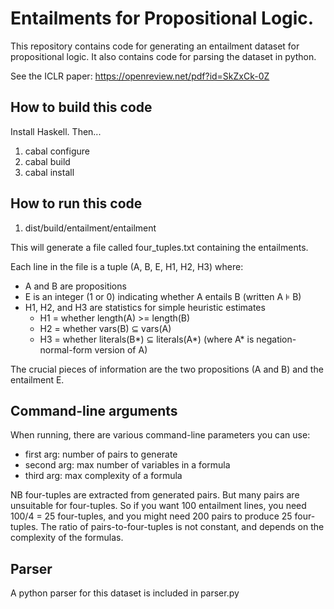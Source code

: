 # Entailments for Propositional Logic.

This repository contains code for generating an entailment dataset for propositional logic.
It also contains code for parsing the dataset in python.

See the ICLR paper: https://openreview.net/pdf?id=SkZxCk-0Z

## How to build this code

Install Haskell. Then...

1. cabal configure
1. cabal build
1. cabal install

## How to run this code

1. dist/build/entailment/entailment

This will generate a file called four_tuples.txt containing the entailments.

Each line in the file is a tuple (A, B, E, H1, H2, H3) where:
  * A and B are propositions
  * E is an integer (1 or 0) indicating whether A entails B (written A ⊧ B)
  *  H1, H2, and H3 are statistics for simple heuristic estimates
        * H1 = whether length(A) >= length(B)
        * H2 = whether vars(B) ⊆ vars(A)
        * H3 = whether literals(B*) ⊆ literals(A*)
            (where A* is negation-normal-form version of A)

The crucial pieces of information are the two propositions (A and B) and the entailment E. 

## Command-line arguments

When running, there are various command-line parameters you can use:
  * first arg: number of pairs to generate
  * second arg: max number of variables in a formula
  * third arg: max complexity of a formula

NB four-tuples are extracted from generated pairs. But many pairs are unsuitable for four-tuples. So if you want 100 entailment lines, you need 100/4 = 25 four-tuples,  and you might need 200 pairs to produce 25 four-tuples. The ratio of pairs-to-four-tuples is not constant, and depends on the complexity of the formulas.

## Parser

A python parser for this dataset is included in parser.py


